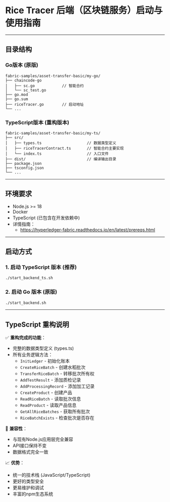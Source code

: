 # Rice Tracer 后端（区块链服务）启动与使用指南

---

## 目录结构

### Go版本 (原版)
```
fabric-samples/asset-transfer-basic/my-go/
├── chaincode-go
│   ├── sc.go            // 智能合约
│   └── sc_test.go
├── go.mod
├── go.sum
├── riceTracer.go        // 启动地址
└── ...
```

### TypeScript版本 (重构版本)
```
fabric-samples/asset-transfer-basic/my-ts/
├── src/
│   ├── types.ts                    // 数据类型定义
│   ├── riceTracerContract.ts       // 智能合约主要实现
│   └── index.ts                    // 入口文件
├── dist/                           // 编译输出目录
├── package.json
├── tsconfig.json
└── ...
```

---

## 环境要求

- Node.js >= 18
- Docker
- TypeScript (已包含在开发依赖中)
- 详情指南：
    - https://hyperledger-fabric.readthedocs.io/en/latest/prereqs.html

---

## 启动方式

### 1. 启动 TypeScript 版本 (推荐)

```bash
./start_backend_ts.sh
```

### 2. 启动 Go 版本 (原版)

```bash
./start_backend.sh
```

---

## TypeScript 重构说明

✅ **重构完成的功能**：
- 完整的数据类型定义 (types.ts)
- 所有业务逻辑方法：
  - `InitLedger` - 初始化账本
  - `CreateRiceBatch` - 创建水稻批次
  - `TransferRiceBatch` - 转移批次所有权
  - `AddTestResult` - 添加质检记录
  - `AddProcessingRecord` - 添加加工记录
  - `CreateProduct` - 创建产品
  - `ReadRiceBatch` - 读取批次信息
  - `ReadProduct` - 读取产品信息
  - `GetAllRiceBatches` - 获取所有批次
  - `RiceBatchExists` - 检查批次是否存在

🔄 **兼容性**：
- 与现有Node.js应用层完全兼容
- API接口保持不变
- 数据格式完全一致

📈 **优势**：
- 统一的技术栈 (JavaScript/TypeScript)
- 更好的类型安全
- 更易维护和调试
- 丰富的npm生态系统

